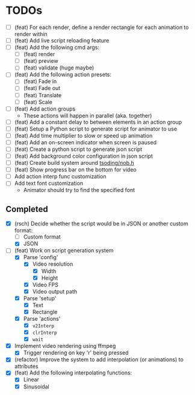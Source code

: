 # TODOs

- [ ] (feat) For each render, define a render rectangle for each animation to render within
- [ ] (feat) Add live script reloading feature
- [ ] (feat) Add the following cmd args:
    - [ ] (feat) render
    - [ ] (feat) preview
    - [ ] (feat) validate (huge maybe)
- [ ] (feat) Add the following action presets:
    - [ ] (feat) Fade in
    - [ ] (feat) Fade out
    - [ ] (feat) Translate
    - [ ] (feat) Scale
- [ ] (feat) Add action groups
    - These actions will happen in parallel (aka. together)
- [ ] (feat) Add a constant delay to between elements in an action group
- [ ] (feat) Setup a Python script to generate script for animator to use
- [ ] (feat) Add time multiplier to slow or speed up animation
- [ ] (feat) Add an on-screen indicator when screen is paused
- [ ] (feat) Create a python script to generate json script
- [ ] (feat) Add background color configuration in json script
- [ ] (feat) Create build system around [tsoding/nob.h](https://github.com/tsoding/nob.h)
- [ ] (feat) Show progress bar on the bottom for video
- [ ] Add action interp func customization
- [ ] Add text font customization
    - Animator should try to find the specified font

## Completed
- [x] (rsch) Decide whether the script would be in JSON or another custom format:
    - [ ] Custom format
    - [x] JSON
- [ ] (feat) Work on script generation system
    - [x] Parse 'config'
        - [x] Video resolution
            - [x] Width
            - [x] Height
        - [x] Video FPS
        - [x] Video output path
    - [x] Parse 'setup'
        - [x] Text
        - [x] Rectangle
    - [x] Parse 'actions'
        - [x] `v2Interp`
        - [x] `clrInterp`
        - [x] `wait`
- [x] Implement video rendering using ffmpeg
    - [x] Trigger rendering on key 'r' being pressed
- [x] (refactor) Improve the system to add interpolation (or animations) to attributes
- [x] (feat) Add the following interpolating functions:
    - [x] Linear
    - [x] Sinusoidal
